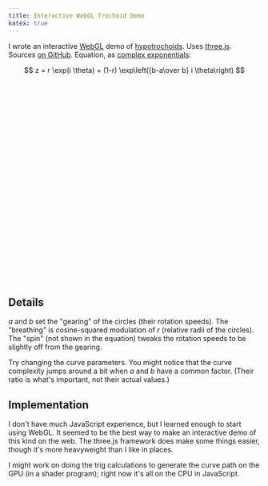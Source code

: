 ```yaml
---
title: Interactive WebGL Trochoid Demo
katex: true
---
```


I wrote an interactive [WebGL](https://en.wikipedia.org/wiki/WebGL) demo of [hypotrochoids](https://en.wikipedia.org/wiki/Hypotrochoid).
Uses [three.js](https://threejs.org/).
Sources [on GitHub](https://github.com/argonblue/argonblue.github.io/blob/main/assets/troch-webgl.js).
Equation, as [complex exponentials](https://en.wikipedia.org/wiki/Euler%27s_formula):

$$
z = r \exp(i \theta) + (1-r) \exp\left({b-a\over b} i \theta\right)
$$

<style>
    .lil-gui { --name-width: 25%; }
    .lil-gui.root { position: absolute; top: 0px; right: 0px; }
    div.gl-container { position: relative; top: 0px; left: 0px; width: 100%; z-index: 9000; }
    canvas.gl-container { display: block; width: 100%; }
    @media (min-height: 500px) {
      canvas.gl-container { min-height: 400px; }
    }
    @media (min-width: 600px) {
      .lil-gui.root { --width: 200px; }
    }
</style>
<div class="gl-container">
    <canvas class="gl-container" style="display: block"></canvas>
</div>
<script async src="https://unpkg.com/es-module-shims@1.5.4/dist/es-module-shims.js"></script>
<script type="importmap">
  {
    "imports": {
      "three": "https://unpkg.com/three@0.139/build/three.module.js"
    }
  }
</script>
<script src="https://unpkg.com/mathjs@10.5.0/lib/browser/math.js"></script>
<script type="module" src="/assets/troch-webgl.js"></script>

## Details

$a$ and $b$ set the "gearing" of the circles (their rotation speeds).
The "breathing" is cosine-squared modulation of $r$ (relative radii of the circles).
The "spin" (not shown in the equation) tweaks the rotation speeds to be slightly off from the gearing.

Try changing the curve parameters.
You might notice that the curve complexity jumps around a bit when $a$ and $b$ have a common factor.
(Their ratio is what's important, not their actual values.)

## Implementation

I don't have much JavaScript experience, but I learned enough to start using WebGL.
It seemed to be the best way to make an interactive demo of this kind on the web.
The three.js framework does make some things easier, though it's more heavyweight than I like in places.

I might work on doing the trig calculations to generate the curve path on the GPU (in a shader program); right now it's all on the CPU in JavaScript.
